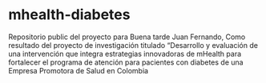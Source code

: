 # mhealth-diabetes
Repositorio public del proyecto para Buena tarde Juan Fernando,     Como resultado del proyecto de investigación titulado “Desarrollo y evaluación de una intervención que integra estrategias innovadoras de mHealth para fortalecer el programa de atención para pacientes con diabetes de una Empresa Promotora de Salud en Colombia
